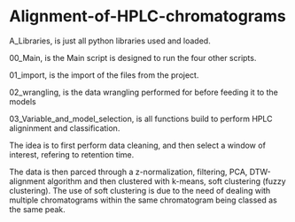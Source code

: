 # Alignment-of-HPLC-chromatograms

A_Libraries, is just all python libraries used and loaded.

00_Main, is the Main script is designed to run the four other scripts.

01_import, is the import of the files from the project.

02_wrangling, is the data wrangling performed for before feeding it to the models

03_Variable_and_model_selection, is all functions build to perform HPLC aligninment and classification.

The idea is to first perform data cleaning, and then select a window of interest, refering to retention time.

The data is then parced through a z-normalization, filtering, PCA, DTW-alignment algorithm and then clustered with k-means, soft clustering (fuzzy clustering).
The use of soft clustering is due to the need of dealing with multiple chromatograms within the same chromatogram being classed as the same peak.
